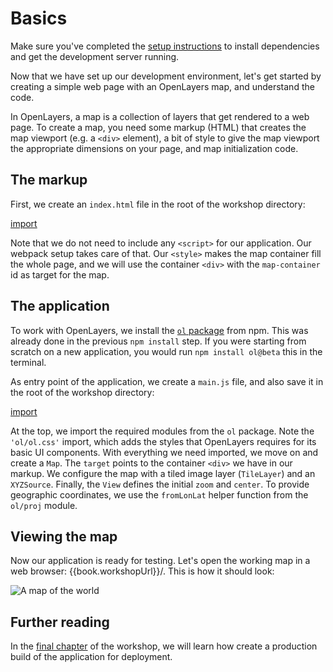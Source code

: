 # Basics

Make sure you've completed the [setup instructions](../) to install dependencies and get the development server running.

Now that we have set up our development environment, let's get started by creating a simple web page with an  OpenLayers map, and understand the code.

In OpenLayers, a map is a collection of layers that get rendered to a web page.  To create a map, you need some markup (HTML) that creates the map viewport (e.g. a `<div>` element), a bit of style to give the map viewport the appropriate dimensions on your page, and map initialization code.

## The markup

First, we create an `index.html` file in the root of the workshop directory:

[import](../../../src/en/examples/basics/map.html)

Note that we do not need to include any `<script>` for our application. Our webpack setup takes care of that. Our `<style>` makes the map container fill the whole page, and we will use the container `<div>` with the `map-container` id as target for the map.

## The application

To work with OpenLayers, we install the [`ol` package](https://www.npmjs.com/package/ol) from npm. This was already done in the previous `npm install` step.  If you were starting from scratch on a new application, you would run `npm install ol@beta` this in the terminal.

As entry point of the application, we create a `main.js` file, and also save it in the root of the workshop directory:

[import](../../../src/en/examples/basics/map.js)

At the top, we import the required modules from the `ol` package. Note the `'ol/ol.css'` import, which adds the styles that OpenLayers requires for its basic UI components. With everything we need imported, we move on and create a `Map`. The `target` points to the container `<div>` we have in our markup. We configure the map with a tiled image layer (`TileLayer`) and an `XYZSource`. Finally, the `View` defines the initial `zoom` and `center`. To provide geographic coordinates, we use the `fromLonLat` helper function from the `ol/proj` module.

## Viewing the map

Now our application is ready for testing. Let's open the working map in a web browser: {{book.workshopUrl}}/. This is how it should look:

![A map of the world](map.png)

## Further reading

In the [final chapter](../deploying/) of the workshop, we will learn how create a production build of the application for deployment.
